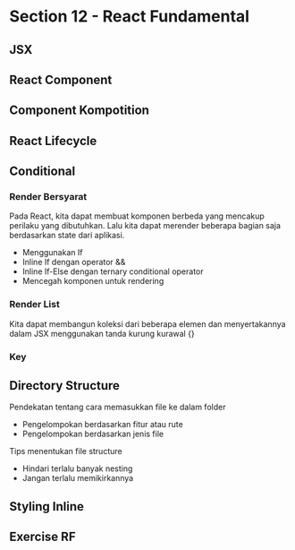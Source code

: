 # Section 12 - React Fundamental

## JSX

## React Component

## Component Kompotition

## React Lifecycle

## Conditional
### Render Bersyarat
Pada React, kita dapat membuat komponen berbeda yang mencakup perilaku yang dibutuhkan. Lalu kita dapat merender beberapa bagian saja berdasarkan state dari aplikasi.
* Menggunakan If
* Inline If dengan operator &&
* Inline If-Else dengan ternary conditional operator
* Mencegah komponen untuk rendering

### Render List
Kita dapat membangun koleksi dari beberapa elemen dan menyertakannya dalam JSX menggunakan tanda kurung kurawal {}

### Key

## Directory Structure
Pendekatan tentang cara memasukkan file ke dalam folder
* Pengelompokan berdasarkan fitur atau rute
* Pengelompokan berdasarkan jenis file

Tips menentukan file structure
* Hindari terlalu banyak nesting
* Jangan terlalu memikirkannya

## Styling Inline

## Exercise RF
